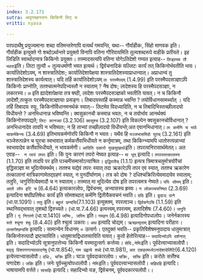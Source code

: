 ```yaml
---
index: 3.2.171
sutra: आदृगमहनजनः किकिनौ लिट् च
vritti: nyasa

---
```

परपदार्थेषु प्रयुज्यमानाः शब्दा वतिमन्तरेणापि वत्यर्थं गमयन्ति, यथा-- गौर्वाहीकः, सिंहो माणवक इति। गौर्वाहीक इत्युक्ते गो शब्दोऽर्थान्तरे प्रयुक्तो विनापि वतिना गौरिवायमिति तुल्यशब्दरूपे वाहीके प्रतीयते। इह लिडिति स्वार्थादन्यत्र किकिनोः प्रयुक्तः। तस्मादसत्यपि वतिना योगेऽतिदेशो गम्यत इत्याह-- `लिड्वच्च तौ भवतः`इति। लिटा तुल्यौ = तुल्यधर्माणौ भवत इत्यर्थः। द्विर्वचनादिकं यल्लिटः कार्यं तत् किकिनोर्भवतीति भावः। कार्यातिदेशोऽयम्, न शास्त्रातिदेशः; कार्यातिदेशापेक्षया शास्त्रातिदेशस्याप्राधान्यात्। अप्राधान्यं तु शास्त्रातिदेशस्य कार्यत्वात्। यदि तर्हि कार्यातिदेशोऽयम् `लः परस्मैपदम्` (1.4.99) इति परस्मैपदसञ्ज्ञाऽपि किकिनोः प्राप्नोति, ततश्चात्मनेपदिभ्यस्तौ न स्याताम् ? नैष दोषः; लादेशस्य हि परस्मैपदसञ्ज्ञा, न लकारस्य। `ल` इति ह्यादेशापेक्षया तत्र षष्ठी, लादेशः परस्मैपदसञ्ज्ञको भवतीति यावत्। न च किकिनौ लादेशौ,तत्कुतः परस्मैपदसञ्ज्ञायाः प्रसङ्गः। तिबादयस्तर्हि कस्मान्न भवन्ति ? तयोर्विधानसामर्थ्यात् । यदि तर्हि तिबादयः स्युः, किकिनोर्विधानमनर्थकं स्यात्-- लिटमेव विदध्यादिति, न च तिबादिभिस्तच्छीलादयो विधीयन्ते ? अनभिधानान्न भविष्यन्ति। क्वसुकानचौ कस्मान्न भवतः, न च तयोर्भाव आनर्थक्यं किकिनोरुपपद्यते; `लिटः कानज्वा` (3.2.106) `क्वसुश्च` (3.2.107) इति विकल्पेन क्वसुकानचोर्विधानात् ? अनभिधानादेव तावपि न भविष्यतः; न हि ताभ्यां तच्छीलादयो विधीयन्ते;अत एवानभिधानात्। `लः कर्मणि च भावे चाकर्मकेभ्यः` (3.4.69) इतिभावकर्मणोरपि किकिनौ न भवतः। यथैव हि `भञ्जभासमिदो घुरच्` (3.2.161) इति भञ्जेरुत्पन्नेन च घुरचा स्वभावात् कर्मकर्त्तैवाभिधीयते न कर्त्तृमात्रम्, तथा किकिन्भ्यामपि धातोरुत्पन्नाभ्यां स्वभावादेव कर्त्तैवाभिधीयते, न भावकर्मणी। `आदिति दकारो मुखसुखार्थः`इति। तपरत्वनिरासार्थमेतत्। अत एवाह-- ` न त्वयं तपरः` इति। किं पुनः कारणं तपरो नेष्यत इत्याह-- `मा भूत्` इत्यादि। `तपरस्तत्कालस्य` (1.1.70) इति तादपि पर इति पञ्चमीसमासोऽप्याश्रितः। `वृद्धिरादैच्` (1.1.1) इत्यत्र त्रिमात्रचतुर्मात्रयोरैचां वृद्धिसञ्ज्ञा मा भूदित्येवमर्थम्। ततश्च यद्येवं तपरः स्यात् तदा ऋकारेऽपि तपर एव स्यात्, ततश्च ऋकारेण तत्कालानां मात्रिकाणामेतद्ग्रहणं स्यात्, न पुनर्दीर्घाणाम्। तत्र को दोषः ? दधिश्चक्रिरित्येवमादावेव स्याताम्; ततुरिः, जगुरिरित्येवमादौ च न स्याताम्। तस्मात् मा भूदित्येव दोष इति तपरत्वमत्र नेष्यते। `पपिः सोमम्` इति। `आतो लोप इटि च` (6.4.64) इत्याकारलोपः, द्विर्वचनम्, अभ्यासस्य ह्रस्वः। `न लोकाव्ययनिष्ठा` (2.3.69) इत्यादिना षष्ठीप्रतिषेधः कार्यं इति सोमशब्दात् कर्मणि द्वितीयैकवचनं भवति। `ददिः` इति। `डुदाञ् दाने` (धा.पा.1091)। `ततुः` इति। `बहुलं छन्दसि`(7.1.103) इत्युक्तम्, रपरत्वञ्च। `द्विर्वचनेऽचि` (1.1.59) इति स्थानिवद्भावात् तृशब्दो द्विरुच्यते। (धा.पा.7.4.66) इत्यत्त्वम्,रपरत्वम्, हलादिशेषः (7.4.60)। `जगुरिः` इति। `गृ निगरणे` (धा.पा.1410) `जन्मिः, जघ्निः` इति। `गमहन` (6.4.98) इत्यादिनोपधालोपः। जनेर्नकारस्य `स्तो श्चुना श्चुः` (8.4.40) इति श्चुत्वं ञकारः।
`अथ` इत्यादि चोद्यम्। `ऋच्छत्यृताम्` इत्यादिना परीहारः।
`उत्सर्गश्छन्दसि` इत्यादि। सामान्येन विधानम् = उत्सर्गः। एतदुक्तं भवति-- प्रकृतिविशेषमनुपादाय धातुमात्रात् किकिनोरुत्पादौ द्रष्टव्याविति। धातुमात्राद्विधातव्याविति यावत्। कुतो हेतोरित्याह-- `सदादिभ्योऽपि दर्शनात्` इति। सदादिभ्योऽपि सूत्रानुपात्तेभ्यः किकिनौ यस्मादुत्सर्गः कर्त्तव्यः। `सेदिः,नेमिः`इति। पूर्वदेत्त्वाभ्यासलोपौ। `षद्लृ विशरणगत्यवसादनेषु` (धा.पा.854), `णम प्रह्वत्वे शब्दे` (धा.पा.981), `अत एकहल्मध्येऽनादेशादेर्लिटि`(6.4.120) इत्येत्त्वाभ्यासलोपौ।
`दधिः, चक्रिः` इति। घाञः पूर्ववदाकारलोपः। `चक्रिः, सस्रिः` इति। करोतेः सर्त्तेश्च यणादेशः। `जज्ञिः` इति। जनेः पूर्वच्चुत्वोपधालोपौ। `नेमिः`इति। पूर्ववदत्त्वाभ्यासलोपौ।
`सहिवहि` इत्यादि। भाषायामपि वर्त्तते। `सासहिः` इत्यादि। सहादिभ्यो यङ, द्विर्वचनम्, पूर्ववदकारयलोपौ।।